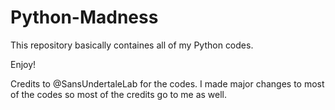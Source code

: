 # Python-Madness

This repository basically containes all of my Python codes. 

Enjoy!

Credits to @SansUndertaleLab for the codes. I made major changes to most of the codes so most of the credits go to me as well.
